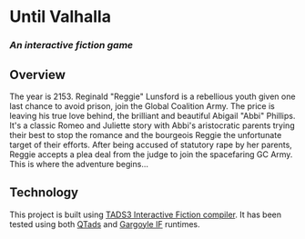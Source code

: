 # Until Valhalla
### _An interactive fiction game_
## Overview
The year is 2153. Reginald "Reggie" Lunsford is a rebellious youth given one last chance to avoid prison, join the Global Coalition Army. The price is leaving his true love behind, the brilliant and beautiful Abigail "Abbi" Phillips. It's a classic Romeo and Juliette story with Abbi's aristocratic parents trying their best to stop the romance and the bourgeois Reggie the unfortunate target of their efforts. After being accused of statutory rape by her parents, Reggie accepts a plea deal from the judge to join the spacefaring GC Army. This is where the adventure begins...

## Technology
This project is built using [TADS3 Interactive Fiction compiler](http://tads.org/). It has been tested using both [QTads](https://github.com/realnc/qtads) and [Gargoyle IF](http://ccxvii.net/gargoyle/) runtimes.